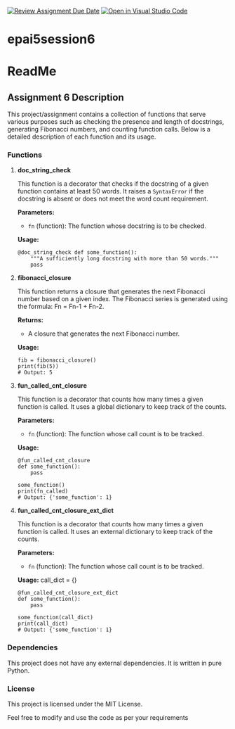 [![Review Assignment Due Date](https://classroom.github.com/assets/deadline-readme-button-22041afd0340ce965d47ae6ef1cefeee28c7c493a6346c4f15d667ab976d596c.svg)](https://classroom.github.com/a/z8haBqsC)
[![Open in Visual Studio Code](https://classroom.github.com/assets/open-in-vscode-2e0aaae1b6195c2367325f4f02e2d04e9abb55f0b24a779b69b11b9e10269abc.svg)](https://classroom.github.com/online_ide?assignment_repo_id=15331559&assignment_repo_type=AssignmentRepo)
# epai5session6

# ReadMe

## Assignment 6 Description

This project/assignment contains a collection of functions that serve various purposes such as checking the presence and length of docstrings, generating Fibonacci numbers, and counting function calls. Below is a detailed description of each function and its usage.

### Functions

1.  **doc_string_check**
    
    This function is a decorator that checks if the docstring of a given function contains at least 50 words. It raises a `SyntaxError` if the docstring is absent or does not meet the word count requirement.
    
    **Parameters:**
    
    -   `fn` (function): The function whose docstring is to be checked.
    
    **Usage:** 
    ```{python}
    @doc_string_check def some_function(): 
	    """A sufficiently long docstring with more than 50 words.""" 
	    pass
	```
    
2.  **fibonacci_closure**
    
    This function returns a closure that generates the next Fibonacci number based on a given index. The Fibonacci series is generated using the formula: Fn = Fn-1 + Fn-2.
    
    **Returns:**
    
    -   A closure that generates the next Fibonacci number.
    
    **Usage:** 
    ```{python}
    fib = fibonacci_closure() 
    print(fib(5)) 
    # Output: 5
    ```
    
3.  **fun_called_cnt_closure**
    
    This function is a decorator that counts how many times a given function is called. It uses a global dictionary to keep track of the counts.
    
    **Parameters:**
    
    -   `fn` (function): The function whose call count is to be tracked.
    
    **Usage:** 
    ```{python}
    @fun_called_cnt_closure 
    def some_function(): 
	    pass 
    
    some_function() 
    print(fn_called) 
    # Output: {'some_function': 1}
    ```
4.  **fun_called_cnt_closure_ext_dict**
    
    This function is a decorator that counts how many times a given function is called. It uses an external dictionary to keep track of the counts.
    
    **Parameters:**
    
    -   `fn` (function): The function whose call count is to be tracked.
    
    **Usage:** call_dict = {}
    ```{python}
    @fun_called_cnt_closure_ext_dict 
    def some_function(): 
	    pass
    
    some_function(call_dict) 
	print(call_dict) 
	# Output: {'some_function': 1}
    ```

### Dependencies

This project does not have any external dependencies. It is written in pure Python.

### License

This project is licensed under the MIT License.

Feel free to modify and use the code as per your requirements